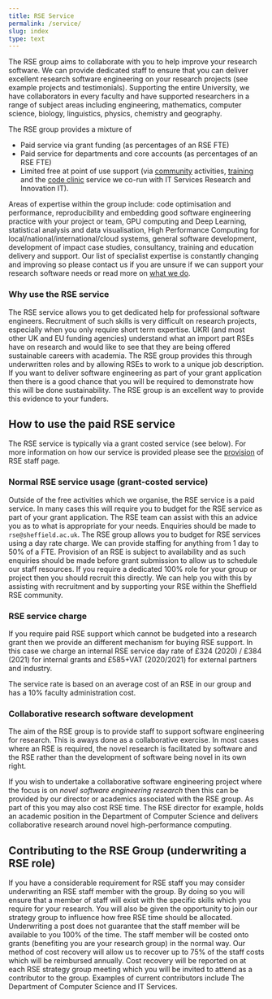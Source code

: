 ```yaml
---
title: RSE Service
permalink: /service/
slug: index
type: text
---
```


The RSE group aims to collaborate with you to help improve your research software.
We can provide dedicated staff to ensure that you can deliver excellent research software engineering on your research projects
(see example projects and testimonials).
Supporting the entire University,
we have collaborators in every faculty
and have supported researchers in a range of subject areas including
engineering, mathematics, computer science, biology, linguistics, physics, chemistry and geography. 

The RSE group provides a mixture of 

* Paid service via grant funding (as percentages of an RSE FTE)
* Paid service for departments and core accounts (as percentages of an RSE FTE)
* Limited free at point of use support (via [community](../community) activities, [training](../training) and the [code clinic](../support/code-clinic) service we co-run with IT Services Research and Innovation IT). 

Areas of expertise within the group include:
code optimisation and performance,
reproducibility and embedding good software engineering practice with your project or team,
GPU computing and Deep Learning,
statistical analysis and data visualisation,
High Performance Computing for local/national/international/cloud systems,
general software development,
development of impact case studies,
consultancy,
training and
education delivery and support.
Our list of specialist expertise is constantly changing and improving so
please contact us if you are unsure if we can support your research software needs or read more on [what we do](./activities).
   
### Why use the RSE service

The RSE service allows you to get dedicated help for professional software engineers.
Recruitment of such skills is very difficult on research projects,
especially when you only require short term expertise.
UKRI (and most other UK and EU funding agencies) understand what an import part RSEs have on research and
would like to see that they are being offered sustainable careers with academia.
The RSE group provides this through underwritten roles and by allowing RSEs to work to a unique job description.
If you want to deliver software engineering as part of your grant application then
there is a good chance that you will be required to demonstrate how this will be done sustainability.
The RSE group is an excellent way to provide this evidence to your funders.

## How to use the paid RSE service

The RSE service is typically via a grant costed service (see below).
For more information on how our service is provided please see the [provision](provision) of RSE staff page.

### Normal RSE service usage (grant-costed service)

Outside of the free activities which we organise,
the RSE service is a paid service.
In many cases this will require you to budget for the RSE service as part of your grant application.
The RSE team can assist with this an advice you as to what is appropriate for your needs.
Enquiries should be made to `rse@sheffield.ac.uk`.
The RSE group allows you to budget for RSE services using a day rate charge.
We can provide staffing for anything from 1 day to 50% of a FTE.
Provision of an RSE is subject to availability and as such
enquiries should be made before grant submission to allow us to schedule our staff resources.
If you require a dedicated 100% role for your group or project then you should recruit this directly.
We can help you with this by assisting with recruitment and by supporting your RSE within the Sheffield RSE community.

### RSE service charge

If you require paid RSE support which cannot be budgeted into a research grant then
we provide an different mechanism for buying RSE support.
In this case we charge 
an internal RSE service day rate of £324 (2020) / £384 (2021) for internal grants and 
£585+VAT (2020/2021) for external partners and industry.

The service rate is based on an average cost of an RSE in our group
and has a 10% faculty administration cost.

### Collaborative research software development

The aim of the RSE group is to provide staff to support software engineering for research.
This is aways done as a collaborative exercise.
In most cases where an RSE is required, the novel research is facilitated by software and the RSE rather than the development of software being novel in its own right.
	
If you wish to undertake a collaborative software engineering project where the focus is on *novel software engineering research* then
this can be provided by our director or academics associated with the RSE group.
As part of this you may also cost RSE time.
The RSE director for example, holds an academic position in the Department of Computer Science and
delivers collaborative research around novel high-performance computing.

## Contributing to the RSE Group (underwriting a RSE role)

If you have a considerable requirement for RSE staff you may consider underwriting an RSE staff member with the group.
By doing so you will ensure that a member of staff will exist with the specific skills which you require for your research.
You will also be given the opportunity to join our strategy group to influence how free RSE time should be allocated.
Underwriting a post does not guarantee that the staff member will be available to you 100% of the time.
The staff member will be costed onto grants (benefiting you are your research group) in the normal way.
Our method of cost recovery will allow us to recover up to 75% of the staff costs which will be reimbursed annually.
Cost recovery will be reported on at each RSE strategy group meeting which you will be invited to attend as a contributor to the group.
Examples of current contributors include The Department of Computer Science and IT Services.
